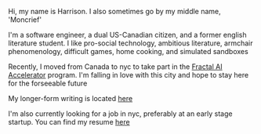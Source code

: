Hi, my name is Harrison. I also sometimes go by my middle name, 'Moncrief'

I'm a software engineer, a dual US-Canadian citizen, and a former english literature student. I like pro-social technology, ambitious literature, armchair phenomenology, difficult games, home cooking, and simulated sandboxes

Recently, I moved from Canada to nyc to take part in the [Fractal AI Accelerator](https://fractalbootcamp.com/) program. I'm falling in love with this city and hope to stay here for the forseeable future

My longer-form writing is located [here](./essays.html)

I'm also currently looking for a job in nyc, preferably at an early stage startup. You can find my resume [here](./public/HarrisonStuartResume.pdf)
